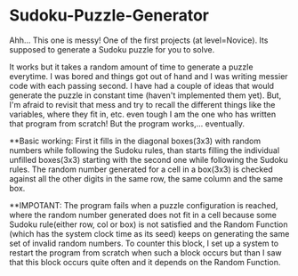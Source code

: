 # Sudoku-Puzzle-Generator
Ahh... This one is messy! One of the first projects (at level=Novice). Its supposed to generate a Sudoku puzzle for you to solve.

It works but it takes a random amount of time to generate a puzzle everytime. I was bored and things got out of hand and I was writing messier code with each passing second. I have had a couple of ideas that would generate the puzzle in constant time (haven't implemented them yet). But, I'm afraid to revisit that mess and try to recall the different things like the variables, where they fit in, etc. even tough I am the one who has written that program from scratch! But the program works,... eventually.


**Basic working:
First it fills in the diagonal boxes(3x3) with random numbers while following the Sudoku rules, than starts filling the individual unfilled boxes(3x3) starting with the second one while following the Sudoku rules. The random number generated for a cell in a box(3x3) is checked against all the other digits in the same row, the same column and the same box.

**IMPOTANT:
The program fails when a puzzle configuration is reached, where the random number generated does not fit in a cell because some Sudoku rule(either row, col or box) is not satisfied and the Random Function (which has the system clock time as its seed) keeps on generating the same set of invalid random numbers. To counter this block, I set up a system to restart the program from scratch when such a block occurs but than I saw that this block occurs quite often and it depends on the Random Function.
